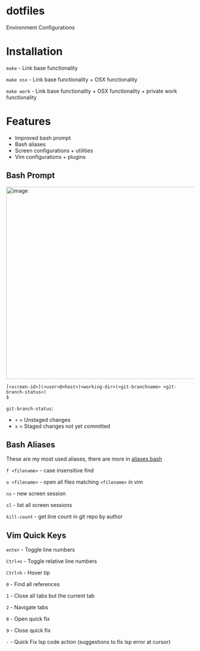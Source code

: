 # dotfiles
Environment Configurations

# Installation

`make` - Link base functionality

`make osx` - Link base functionality + OSX functionality

`make work` - Link base functionality + OSX functionality + private work functionality

# Features

* Improved bash prompt
* Bash aliases
* Screen configurations + utilities
* Vim configurations + plugins

## Bash Prompt

<img width="517" alt="image" src="https://github.com/user-attachments/assets/59b25b27-d96d-4775-9715-dd118a05004b" />

```
[<screen-id>](<user>@<host>)<working-dir>(<git-branchname> <git-branch-status>)
$ 
```
`git-branch-status`:
* `+` = Unstaged changes
* `x` = Staged changes not yet committed

## Bash Aliases

These are my most used aliases, there are more in [aliases.bash](https://github.com/schnej7/dotfiles/blob/main/bash/aliases.bash)

`f <filename>` - case insensitive find

`o <filename>` - open all files matching `<filename>` in vim

`ns` - new screen session

`sl` - list all screen sessions

`kill-count` - get line count in git repo by author

## Vim Quick Keys

`enter` - Toggle line numbers

`Ctrl+n` - Toggle relative line numbers

`Ctrl+h` - Hover tip

`0` - Find all references

`1` - Close all tabs but the current tab

`2` - Navigate tabs

`8` - Open quick fix

`9` - Close quick fix

`-` - Quick Fix lsp code action (suggestions to fix lsp error at cursor)
